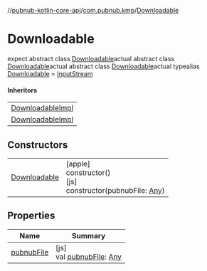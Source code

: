 //[pubnub-kotlin-core-api](../../../index.md)/[com.pubnub.kmp](../index.md)/[Downloadable](index.md)

# Downloadable

expect abstract class [Downloadable](index.md)actual abstract class [Downloadable](index.md)actual abstract class [Downloadable](index.md)actual typealias [Downloadable](index.md) = [InputStream](https://docs.oracle.com/javase/8/docs/api/java/io/InputStream.html)

#### Inheritors

| |
|---|
| [DownloadableImpl](../[apple]-downloadable-impl/index.md) |
| [DownloadableImpl](../[js]-downloadable-impl/index.md) |

## Constructors

| | |
|---|---|
| [Downloadable](-downloadable.md) | [apple]<br>constructor()<br>[js]<br>constructor(pubnubFile: [Any](https://kotlinlang.org/api/latest/jvm/stdlib/kotlin/-any/index.html)) |

## Properties

| Name | Summary |
|---|---|
| [pubnubFile](pubnub-file.md) | [js]<br>val [pubnubFile](pubnub-file.md): [Any](https://kotlinlang.org/api/latest/jvm/stdlib/kotlin/-any/index.html) |
